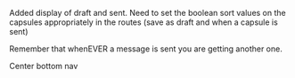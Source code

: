 Added display of draft and sent. Need to set the boolean sort values on the capsules appropriately in the routes (save as draft and when a capsule is sent)

Remember that whenEVER a message is sent you are getting another one.

Center bottom nav